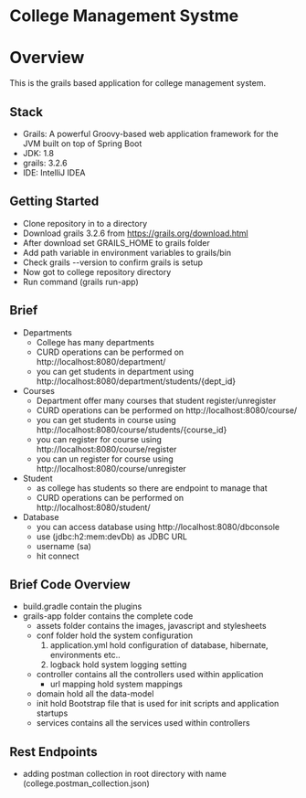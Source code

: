 # College Management Systme
# Overview
This is the grails based application for college management system.
## Stack
- Grails: A powerful Groovy-based web application framework for the JVM built on top of Spring Boot
- JDK: 1.8
- grails: 3.2.6
- IDE: IntelliJ IDEA

## Getting Started
- Clone repository in to a directory
- Download grails 3.2.6 from https://grails.org/download.html
- After download set GRAILS_HOME to grails folder
- Add path variable in environment variables to grails/bin
- Check grails --version to confirm grails is setup
- Now got to college repository directory
- Run command (grails run-app)

## Brief
- Departments
    - College has many departments
    - CURD operations can be performed on http://localhost:8080/department/
    - you can get students in department using http://localhost:8080/department/students/{dept_id}
- Courses
    - Department offer many courses that student register/unregister
    - CURD operations can be performed on http://localhost:8080/course/
    - you can get students in course using http://localhost:8080/course/students/{course_id}
    - you can register for course using http://localhost:8080/course/register
    - you can un register for course using http://localhost:8080/course/unregister
- Student
    - as college has students so there are endpoint to manage that
    - CURD operations can be performed on http://localhost:8080/student/
- Database 
    - you can access database using http://localhost:8080/dbconsole 
    - use (jdbc:h2:mem:devDb) as JDBC URL
    - username (sa)
    - hit connect
    
## Brief Code Overview
- build.gradle contain the plugins
- grails-app folder contains the complete code
    - assets folder contains the images, javascript and stylesheets
    - conf folder hold the system configuration 
        1. application.yml hold configuration of database, hibernate, environments etc..
        2. logback hold system logging setting
    - controller contains all the controllers used within application
        - url mapping hold system mappings
    - domain hold all the data-model
    - init hold Bootstrap file that is used for init scripts and application startups
    - services contains all the services used within controllers
## Rest Endpoints
- adding postman collection in root directory with name (college.postman_collection.json)